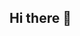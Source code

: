 ## Hi there 👋

<!--
**TaisiyaIvanova/TaisiyaIvanova** is a ✨ _special_ ✨ repository because its `README.md` (this file) appears on your GitHub profile.



-I'm a student and beginner specialist in Computer Science and Design
-Looking for interesting projects and vacancies
-Like to learn new skills and practice existing ones
